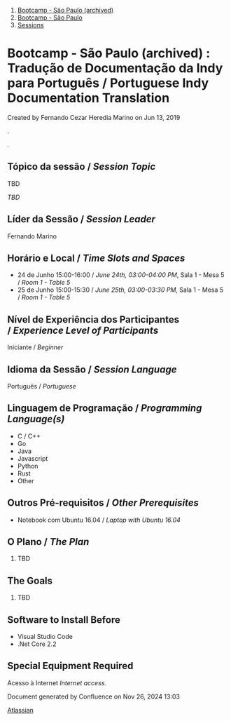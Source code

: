 1. [Bootcamp - São Paulo (archived)](index.html)
2. [Bootcamp - São Paulo](18874376.html)
3. [Sessions](Sessions_18874398.html)

# Bootcamp - São Paulo (archived) : Tradução de Documentação da Indy para Português / Portuguese Indy Documentation Translation

Created by Fernando Cezar Heredia Marino on Jun 13, 2019

.

*.*

## Tópico da sessão / *Session Topic*

TBD

*TBD*

## Líder da Sessão / *Session Leader*

Fernando Marino

## Horário e Local / *Time Slots and Spaces*

- 24 de Junho 15:00-16:00 / *June 24th, 03:00-04:00 PM*, Sala 1 - Mesa 5 / *Room 1 - Table 5*
- 25 de Junho 15:00-15:30 / *June 25th, 03:00-03:30 PM*, Sala 1 - Mesa 5 / *Room 1 - Table 5*

## Nível de Experiência dos Participantes / *Experience Level of Participants*

Iniciante / *Beginner*

## Idioma da Sessão / *Session Language*

Português / *Portuguese*

## Linguagem de Programação / *Programming Language(s)*

- C / C++
- Go
- Java
- Javascript
- Python
- Rust
- Other

## Outros Pré-requisitos / *Other Prerequisites*

- Notebook com Ubuntu 16.04 / *Laptop with Ubuntu 16.04*

## O Plano / *The Plan*

1. TBD

## The Goals

1. TBD

## Software to Install Before

- Visual Studio Code
- .Net Core 2.2

## Special Equipment Required

Acesso à Internet *Internet access.*

Document generated by Confluence on Nov 26, 2024 13:03

[Atlassian](http://www.atlassian.com/)
